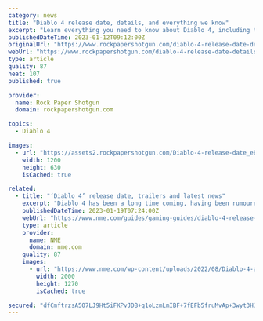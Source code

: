 ```yaml
---
category: news
title: "Diablo 4 release date, details, and everything we know"
excerpt: "Learn everything you need to know about Diablo 4, including the release date, gameplay details, info on classes and skills, latest news, and more!"
publishedDateTime: 2023-01-12T09:12:00Z
originalUrl: "https://www.rockpapershotgun.com/diablo-4-release-date-details-everything-we-know"
webUrl: "https://www.rockpapershotgun.com/diablo-4-release-date-details-everything-we-know"
type: article
quality: 87
heat: 107
published: true

provider:
  name: Rock Paper Shotgun
  domain: rockpapershotgun.com

topics:
  - Diablo 4

images:
  - url: "https://assets2.rockpapershotgun.com/Diablo-4-release-date_eEGbuoc.jpg/BROK/thumbnail/1200x630/Diablo-4-release-date_eEGbuoc.jpg"
    width: 1200
    height: 630
    isCached: true

related:
  - title: "‘Diablo 4’ release date, trailers and latest news"
    excerpt: "Diablo 4 has been a long time coming, having been rumoured for many years before being announced. It looks set to be a return to form for the series, and appears to be much more akin to the first ..."
    publishedDateTime: 2023-01-19T07:24:00Z
    webUrl: "https://www.nme.com/guides/gaming-guides/diablo-4-release-date-trailers-gameplay-3383717"
    type: article
    provider:
      name: NME
      domain: nme.com
    quality: 87
    images:
      - url: "https://www.nme.com/wp-content/uploads/2022/08/Diablo-4-artwork.jpg"
        width: 2000
        height: 1270
        isCached: true

secured: "dfCmftrzsA507LJ9Ht5iFKPvJDB+q1oLzmLmIBF+7fEFb5fruMvAp+3wyt3HJv9/4ajsHVMDEuQvq30gVl0iw0PVUcst4flXtTHTaICmOTo60eV9hXGNLPic27Fv7SGVO0guLK7F6NlPA3CGnHsq7k9FgRV+cNeqFORNMZ5/3ZeiqQ10gDTVWA93GhnZsM9xrgdcYnFcAXw/bsJV8domA0smm5TkFXP8GN5NF80tbaQd7T2V4zYIapfovA/V9X7ku6z4rG3RVxpPSz7woUGpITrok+JNPDujohFuLsvo4UdwKgHCdbUun0u8L6bdYjobcLtFSq1xSGtfn1imQyLqPVv2glrIZ/991dpH8sGsTR0=;r/msIJBnV3bO+kEmAkiIpw=="
---
```



